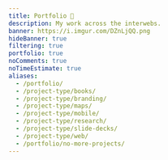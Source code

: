 ```yaml
---
title: Portfolio 💼️
description: My work across the interwebs.
banner: https://i.imgur.com/DZnLjQQ.png
hideBanner: true
filtering: true
portfolio: true
noComments: true
noTimeEstimate: true
aliases:
  - /portfolio/
  - /project-type/books/
  - /project-type/branding/
  - /project-type/maps/
  - /project-type/mobile/
  - /project-type/research/
  - /project-type/slide-decks/
  - /project-type/web/
  - /portfolio/no-more-projects/
---
```

